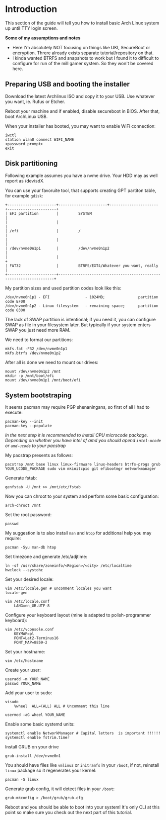  # Introduction

This section of the guide will tell you how to install basic Arch Linux system up until TTY login screen. 

__Some of my assumptions and notes__

- Here I'm absolutely NOT focusing on things like UKI, SecureBoot or encryption. Threre already exists separate tutorial/repository on that.
- I kinda wanted BTRFS and snapshots to work but I found it to difficult to configure for run of the mill gamer system. So they won't be covered here.

## Preparing USB and booting the installer

Download the latest Archlinux ISO and copy it to your USB. Use whatever you want, ie. Rufus or Etcher.

Reboot your machine and if enabled, disable secureboot in BIOS. After that, boot ArchLinux USB.

When your installer has booted, you may want to enable WiFi connection:

	iwctl
	station wlan0 connect WIFI_NAME
	<password prompt>
	exit

## Disk partitioning

Following example assumes you have a nvme drive. Your HDD may as well report as /dev/sdX.

You can use your favoruite tool, that supports creating GPT partiton table, for example `gdisk`:

	+----------------------+----------------------+----------------------+----------------------+
	| EFI partition        |         SYSTEM                                                     |
	|                      |                                                                    |
	| /efi                 |         /                                                          |
	|                      |                                                                    |
	| /dev/nvme0n1p1       |         /dev/nvme0n1p2                                             |
	|                      |                                                                    +
	| FAT32                |         BTRFS/EXT4/Whatever you want, really                       |
	+----------------------+--------------------------------------------------------------------+


My partition sizes and used partition codes look like this:

	/dev/nvme0n1p1 - EFI                - 1024MB;				partition code EF00
	/dev/nvme0n1p2 - Linux filesystem   - remaining space;	    partition code 8300

The lack of SWAP partition is intentional; if you need it, you can configure SWAP as file in your filesystem later. But typically if your system enters SWAP you just need more RAM.

We  need to format our partitions:

	mkfs.fat -F32 /dev/nvme0n1p1
    mkfs.btrfs /dev/nvme0n1p2

After all is done we need to mount our drives:

	mount /dev/nvme0n1p2 /mnt
	mkdir -p /mnt/boot/efi
	mount /dev/nvme0n1p1 /mnt/boot/efi

## System bootstraping

It seems pacman may require PGP shenaningans, so first of all I had to execute:

    pacman-key --init
	pacman-key --populate

_In the next step it is recommended to install CPU microcode package. Depending on whether you have intel of amd you should apend `intel-ucode` or `amd-ucode` to your pacstrap_

My pacstrap presents as follows:

	pacstrap /mnt base linux linux-firmware linux-headers btrfs-progs grub YOUR_UCODE_PACKAGE sudo vim mkinitcpio git efibootmgr networkmanager

Generate fstab:

	genfstab -U /mnt >> /mnt/etc/fstab

Now you can chroot to your system and perform some basic configuration:

	arch-chroot /mnt

Set the root password:

	passwd

My suggestion is to also install `man` and `htop` for additional help you may require:

	pacman -Syu man-db htop

Set timezone and generate /etc/adjtime:

	ln -sf /usr/share/zoneinfo/<Region>/<city> /etc/localtime
	hwclock --systohc

Set your desired locale:

	vim /etc/locale.gen # uncomment locales you want
	locale-gen

	vim /etc/locale.conf
		LANG=en_GB.UTF-8

Configure your keyboard layout (mine is adapted to polish-programmer keyboard):

	vim /etc/vconsole.conf
		KEYMAP=pl
		FONT=Lat2-Terminus16
		FONT_MAP=8859-2

Set your hostname:

	vim /etc/hostname

Create your user:

	useradd -m YOUR_NAME
	passwd YOUR_NAME

Add your user to sudo:

	visudo
		%wheel	ALL=(ALL) ALL # Uncomment this line

	usermod -aG wheel YOUR_NAME

 Enable some basic systemd units:

 	systemctl enable NetworkManager # Capital letters  is important !!!!!!
    systemctl enable fstrim.timer

Install GRUB on your drive

    grub-install /dev/nvme0n1

You should have files like `vmlinuz` or `initramfs` in your `/boot`, if not, reinstall `linux` package so it regenerates your kernel:

    pacman -S linux

Generate grub config, it will detect files in your `/boot`:

    grub-mkconfig > /boot/grub/grub.cfg

Reboot and you should be able to boot into your system! It's only CLI at this point so make sure you check out the next part of this tutorial.

